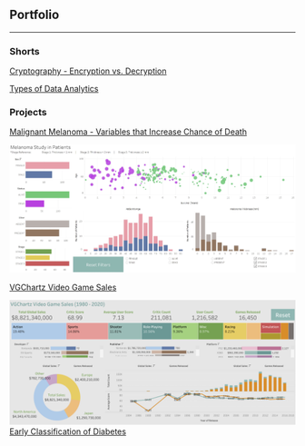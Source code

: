 ## Portfolio
---
### Shorts
<!-- [Cryptography - Encryption vs. Decryption](pdf/Cryptography-Encryption_vs._Decryption.pdf)<br>-->
[Cryptography - Encryption vs. Decryption](cryptography_encryption_vs._decryption.md)  
<!-- [Types of Data Analytics](pdf/Types_of_Data_Analytics.pdf) -->
[Types of Data Analytics](types_of_data_analysis.md)

### Projects

[Malignant Melanoma - Variables that Increase Chance of Death](/melanoma)
<!-- <img src="images/Melanoma.JPG"/> -->
<!-- <a href=https://public.tableau.com/app/profile/heidi.tm/viz/Melanoma_16379984159000/MelanomaStudyinPatients>![](images/Melanoma.JPG)</a> -->
[![](images/Melanoma.JPG)](https://public.tableau.com/app/profile/heidi.tm/viz/Melanoma_16379984159000/MelanomaStudyinPatients)


<!--Good to post the below, incase want to add a better title/small analysis? -->
<!--[VGChartz Video Game Sales](https://github.com/heiditm/HTM/blob/main/VGChartz%20Video%20Game%20Sales.ipynb) -->
[VGChartz Video Game Sales](VGchartz.md)  
<!-- <img src="images/ESRB Rating Symbols.jpg"/>-->
[<img src="images/VGChartz.png">](https://public.tableau.com/app/profile/heidi.tm/viz/VGChartzVideoGameSalesEDA/VGDashboard)
[Early Classification of Diabetes](diabetes.md)

 
<!-- [Gun Violence](/gun_violence) -->
<!-- [![](images/Melanoma.JPG)]() -->

<!-- ---
[Project 2 Title](/pdf/sample_page)
<img src="images/dummy_thumbnail.jpg?raw=true"/>

---
[Project 3 Title](http://example.com/)
<img src="images/dummy_thumbnail.jpg?raw=true"/>

---

### Category Name 2

- [Project 1 Title](http://example.com/)
- [Project 2 Title](http://example.com/)
- [Project 3 Title](http://example.com/)
- [Project 4 Title](http://example.com/)
- [Project 5 Title](http://example.com/)

---
 -->
